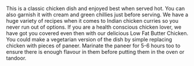 This is a classic chicken dish and enjoyed best when served hot. You can also garnish it with cream and green chillies just before serving.
We have a huge variety of recipes when it comes to Indian chicken curries so you never run out of options.
If you are a health conscious chicken lover, we have got you covered even then with our delicious Low Fat Butter Chicken.
You could make a vegetarian version of the dish by simple replacing chicken with pieces of paneer. Marinate the paneer for 5-6 hours too to ensure there is enough flavour in them before putting them in the oven or tandoor. 